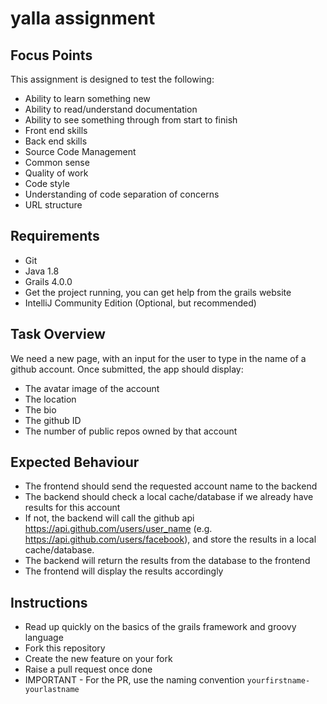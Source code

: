 # yalla assignment

## Focus Points

This assignment is designed to test the following:

- Ability to learn something new
- Ability to read/understand documentation
- Ability to see something through from start to finish
- Front end skills
- Back end skills
- Source Code Management
- Common sense
- Quality of work
- Code style
- Understanding of code separation of concerns
- URL structure

## Requirements

- Git
- Java 1.8
- Grails 4.0.0
- Get the project running, you can get help from the grails website
- IntelliJ Community Edition (Optional, but recommended)

## Task Overview

We need a new page, with an input for the user to type in the name of a github account.
Once submitted, the app should display:

- The avatar image of the account
- The location
- The bio
- The github ID
- The number of public repos owned by that account

## Expected Behaviour

- The frontend should send the requested account name to the backend
- The backend should check a local cache/database if we already have results for this account
- If not, the backend will call the github api <https://api.github.com/users/user_name> (e.g. <https://api.github.com/users/facebook>), and store the results in a local cache/database.
- The backend will return the results from the database to the frontend
- The frontend will display the results accordingly

## Instructions

- Read up quickly on the basics of  the grails framework and groovy language
- Fork this repository
- Create the new feature on your fork
- Raise a pull request once done
- IMPORTANT - For the PR, use the naming convention `yourfirstname-yourlastname`
